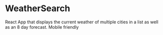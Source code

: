 # WeatherSearch
React App that displays the current weather of multiple cities in a list as well as an 8 day forecast. Mobile friendly
